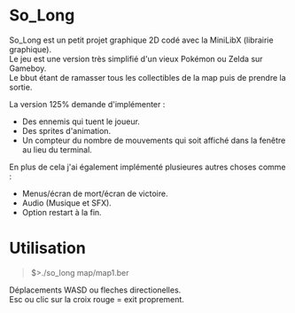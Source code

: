 # So_Long
So_Long est un petit projet graphique 2D codé avec la MiniLibX (librairie graphique).<br />
Le jeu est une version très simplifié d'un vieux Pokémon ou Zelda sur Gameboy.<br />
Le bbut étant de ramasser tous les collectibles de la map puis de prendre la sortie.<br />

La version 125% demande d'implémenter :<br />
- Des ennemis qui tuent le joueur.<br />
- Des sprites d'animation.<br />
- Un compteur du nombre de mouvements qui soit affiché dans la fenêtre au lieu du terminal.<br />

En plus de cela j'ai également implémenté plusieures autres choses comme :<br />
- Menus/écran de mort/écran de victoire.<br />
- Audio (Musique et SFX).<br />
- Option restart à la fin.<br />

# Utilisation

> $>./so_long map/map1.ber<br />

Déplacements WASD ou fleches directionelles.<br />
Esc ou clic sur la croix rouge = exit proprement.<br />

